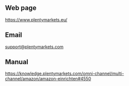 ## Web page
 
https://www.plentymarkets.eu/
 
## Email
 
support@plentymarkets.com

## Manual

https://knowledge.plentymarkets.com/omni-channel/multi-channel/amazon/amazon-einrichten#4550